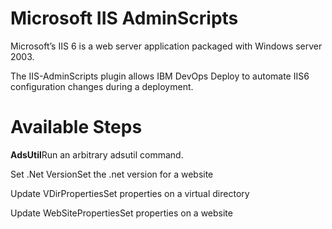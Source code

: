 
# Microsoft IIS AdminScripts

Microsoft’s IIS 6 is a web server application packaged with Windows server 2003.

The IIS-AdminScripts plugin allows IBM DevOps Deploy to automate IIS6 configuration changes during a deployment.


# Available Steps

**AdsUtil**Run an arbitrary adsutil command.

Set .Net VersionSet the .net version for a website

Update VDirPropertiesSet properties on a virtual directory

Update WebSitePropertiesSet properties on a website


